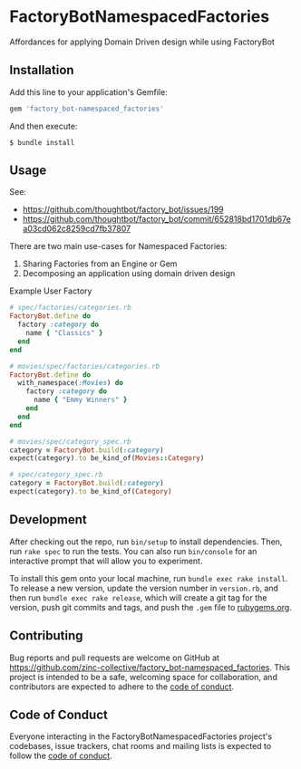 # FactoryBotNamespacedFactories

Affordances for applying Domain Driven design while using FactoryBot

## Installation

Add this line to your application's Gemfile:

```ruby
gem 'factory_bot-namespaced_factories'
```

And then execute:
```shell
$ bundle install
```
## Usage

See:

- https://github.com/thoughtbot/factory_bot/issues/199
- https://github.com/thoughtbot/factory_bot/commit/652818bd1701db67ea03cd062c8259cd7fb37807

There are two main use-cases for Namespaced Factories:

1. Sharing Factories from an Engine or Gem
2. Decomposing an application using domain driven design

Example User Factory

```ruby
# spec/factories/categories.rb
FactoryBot.define do
  factory :category do
    name { "Classics" }
  end
end

# movies/spec/factories/categories.rb
FactoryBot.define do
  with_namespace(:Movies) do
    factory :category do
      name { "Emmy Winners" }
    end
  end
end

# movies/spec/category_spec.rb
category = FactoryBot.build(:category)
expect(category).to be_kind_of(Movies::Category)

# spec/category_spec.rb
category = FactoryBot.build(:category)
expect(category).to be_kind_of(Category)
```

## Development

After checking out the repo, run `bin/setup` to install dependencies. Then, run `rake spec` to run the tests. You can also run `bin/console` for an interactive prompt that will allow you to experiment.

To install this gem onto your local machine, run `bundle exec rake install`. To release a new version, update the version number in `version.rb`, and then run `bundle exec rake release`, which will create a git tag for the version, push git commits and tags, and push the `.gem` file to [rubygems.org](https://rubygems.org).

## Contributing

Bug reports and pull requests are welcome on GitHub at https://github.com/zinc-collective/factory_bot-namespaced_factories. This project is intended to be a safe, welcoming space for collaboration, and contributors are expected to adhere to the [code of conduct](https://github.com/zinc-collective/factory_bot-namespaced_factories/blob/main/CODE_OF_CONDUCT.md).

## Code of Conduct

Everyone interacting in the FactoryBotNamespacedFactories project's codebases, issue trackers, chat rooms and mailing lists is expected to follow the [code of conduct](https://github.com/zinc-collective/factory_bot-namespaced_factories/blob/main/CODE_OF_CONDUCT.md).
